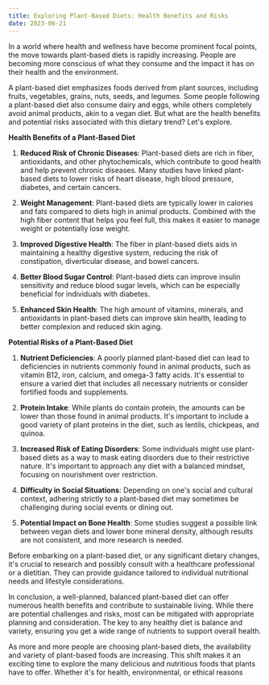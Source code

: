 ```yaml
---
title: Exploring Plant-Based Diets: Health Benefits and Risks
date: 2023-06-21
---
```

In a world where health and wellness have become prominent focal points, the move towards plant-based diets is rapidly increasing. People are becoming more conscious of what they consume and the impact it has on their health and the environment.

A plant-based diet emphasizes foods derived from plant sources, including fruits, vegetables, grains, nuts, seeds, and legumes. Some people following a plant-based diet also consume dairy and eggs, while others completely avoid animal products, akin to a vegan diet. But what are the health benefits and potential risks associated with this dietary trend? Let's explore.

**Health Benefits of a Plant-Based Diet**

1. **Reduced Risk of Chronic Diseases**: Plant-based diets are rich in fiber, antioxidants, and other phytochemicals, which contribute to good health and help prevent chronic diseases. Many studies have linked plant-based diets to lower risks of heart disease, high blood pressure, diabetes, and certain cancers.

2. **Weight Management**: Plant-based diets are typically lower in calories and fats compared to diets high in animal products. Combined with the high fiber content that helps you feel full, this makes it easier to manage weight or potentially lose weight.

3. **Improved Digestive Health**: The fiber in plant-based diets aids in maintaining a healthy digestive system, reducing the risk of constipation, diverticular disease, and bowel cancers.

4. **Better Blood Sugar Control**: Plant-based diets can improve insulin sensitivity and reduce blood sugar levels, which can be especially beneficial for individuals with diabetes.

5. **Enhanced Skin Health**: The high amount of vitamins, minerals, and antioxidants in plant-based diets can improve skin health, leading to better complexion and reduced skin aging.

**Potential Risks of a Plant-Based Diet**

1. **Nutrient Deficiencies**: A poorly planned plant-based diet can lead to deficiencies in nutrients commonly found in animal products, such as vitamin B12, iron, calcium, and omega-3 fatty acids. It's essential to ensure a varied diet that includes all necessary nutrients or consider fortified foods and supplements.

2. **Protein Intake**: While plants do contain protein, the amounts can be lower than those found in animal products. It's important to include a good variety of plant proteins in the diet, such as lentils, chickpeas, and quinoa.

3. **Increased Risk of Eating Disorders**: Some individuals might use plant-based diets as a way to mask eating disorders due to their restrictive nature. It's important to approach any diet with a balanced mindset, focusing on nourishment over restriction.

4. **Difficulty in Social Situations**: Depending on one's social and cultural context, adhering strictly to a plant-based diet may sometimes be challenging during social events or dining out.

5. **Potential Impact on Bone Health**: Some studies suggest a possible link between vegan diets and lower bone mineral density, although results are not consistent, and more research is needed.

Before embarking on a plant-based diet, or any significant dietary changes, it's crucial to research and possibly consult with a healthcare professional or a dietitian. They can provide guidance tailored to individual nutritional needs and lifestyle considerations.

In conclusion, a well-planned, balanced plant-based diet can offer numerous health benefits and contribute to sustainable living. While there are potential challenges and risks, most can be mitigated with appropriate planning and consideration. The key to any healthy diet is balance and variety, ensuring you get a wide range of nutrients to support overall health.

As more and more people are choosing plant-based diets, the availability and variety of plant-based foods are increasing. This shift makes it an exciting time to explore the many delicious and nutritious foods that plants have to offer. Whether it's for health, environmental, or ethical reasons